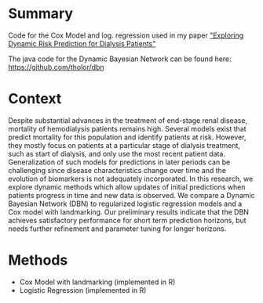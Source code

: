 # Summary
Code for the Cox Model and log. regression used in my paper ["Exploring Dynamic Risk Prediction for Dialysis Patients"](https://www.ncbi.nlm.nih.gov/pmc/articles/PMC5333314/) 

The java code for the Dynamic Bayesian Network can be found here: https://github.com/tholor/dbn


# Context  
Despite substantial advances in the treatment of end-stage renal disease, mortality of hemodialysis patients remains high. Several models exist that predict mortality for this population and identify patients at risk. However, they mostly focus on patients at a particular stage of dialysis treatment, such as start of dialysis, and only use the most recent patient data. Generalization of such models for predictions in later periods can be challenging since disease characteristics change over time and the evolution of biomarkers is not adequately incorporated. In this research, we explore dynamic methods which allow updates of initial predictions when patients progress in time and new data is observed. We compare a Dynamic Bayesian Network (DBN) to regularized logistic regression models and a Cox model with landmarking. Our preliminary results indicate that the DBN achieves satisfactory performance for short term prediction horizons, but needs further refinement and parameter tuning for longer horizons.

# Methods 
- Cox Model with landmarking (implemented in R)  
- Logistic Regression (implemented in R)

